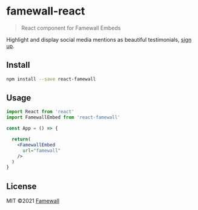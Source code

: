 # famewall-react

> React component for Famewall Embeds

Highlight and display social media mentions as beautiful testimonials, [sign up](https://famewall.io).

## Install

```bash
npm install --save react-famewall
```

## Usage

```jsx
import React from 'react'
import FamewallEmbed from 'react-famewall'

const App = () => {

  return(
    <FamewallEmbed
      url="famewall"
    />
  )
}
```

## License

MIT ©2021 [Famewall](https://famewall.io)

